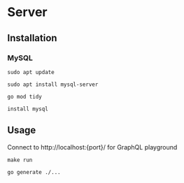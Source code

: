 # Server

## Installation

### MySQL
```
sudo apt update
```
```
sudo apt install mysql-server
```

```
go mod tidy
```

```
install mysql
```

## Usage
Connect to http://localhost:{port}/ for GraphQL playground


```
make run
```

```
go generate ./...
